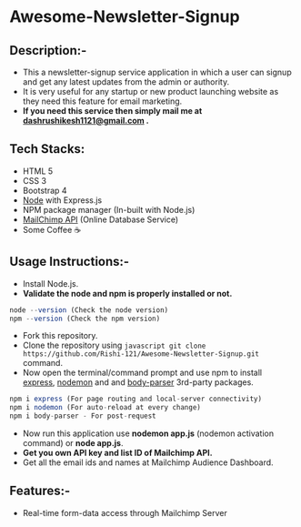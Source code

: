 # Awesome-Newsletter-Signup

## Description:-

* This a newsletter-signup service application in which a user can signup and get any latest updates from the admin or authority.
* It is very useful for any startup or new product launching website as they need this feature for email marketing.
* **If you need this service then simply mail me at dashrushikesh1121@gmail.com .**

## Tech Stacks:

* HTML 5
* CSS 3
* Bootstrap 4
* [Node](https://nodejs.org/en/) with Express.js
* NPM package manager (In-built with Node.js)
* [MailChimp API](https://mailchimp.com/) (Online Database Service)
* Some Coffee ☕

## Usage Instructions:-

* Install Node.js.
* **Validate the node and npm is properly installed or not.** 
```javascript
node --version (Check the node version)
npm --version (Check the npm version)
```
* Fork this repository.
* Clone the repository using ```javascript git clone https://github.com/Rishi-121/Awesome-Newsletter-Signup.git``` command. 
* Now open the terminal/command prompt and use npm to install [express](https://www.npmjs.com/package/express), [nodemon](https://www.npmjs.com/package/nodemon) and and [body-parser](https://www.npmjs.com/package/body-parser) 3rd-party packages. <br />
```javascript
npm i express (For page routing and local-server connectivity)
npm i nodemon (For auto-reload at every change)
npm i body-parser - For post-request 
```
* Now run this application use **nodemon app.js** (nodemon activation command) or **node app.js**.
* **Get you own API key and list ID of Mailchimp API.**
* Get all the email ids and names at Mailchimp Audience Dashboard. 

## Features:-

* Real-time form-data access through Mailchimp Server
   


